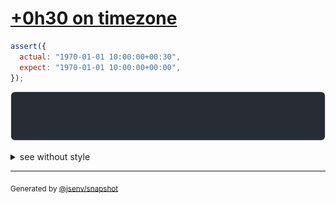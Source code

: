 # [+0h30 on timezone](../../date.test.js#L63)

```js
assert({
  actual: "1970-01-01 10:00:00+00:30",
  expect: "1970-01-01 10:00:00+00:00",
});
```

![img](throw.svg)

<details>
  <summary>see without style</summary>

```console
AssertionError: actual and expect are different

actual: "1970-01-01 09:30:00Z"
expect: "1970-01-01 10:00:00Z"
```

</details>


---

<sub>
  Generated by <a href="https://github.com/jsenv/core/tree/main/packages/independent/snapshot">@jsenv/snapshot</a>
</sub>
